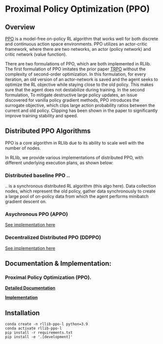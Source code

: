 # Proximal Policy Optimization (PPO)

## Overview

[PPO](https://arxiv.org/abs/1707.06347) is a model-free on-policy RL algorithm that works
well for both discrete and continuous action space environments. PPO utilizes an
actor-critic framework, where there are two networks, an actor (policy network) and
critic network (value function).

There are two formulations of PPO, which are both implemented in RLlib. The first
formulation of PPO imitates the prior paper [TRPO](https://arxiv.org/abs/1502.05477)
without the complexity of second-order optimization. In this formulation, for every
iteration, an old version of an actor-network is saved and the agent seeks to optimize
the RL objective while staying close to the old policy. This makes sure that the agent
does not destabilize during training. In the second formulation, To mitigate destructive
large policy updates, an issue discovered for vanilla policy gradient methods, PPO
introduces the surrogate objective, which clips large action probability ratios between
the current and old policy. Clipping has been shown in the paper to significantly
improve training stability and speed.

## Distributed PPO Algorithms

PPO is a core algorithm in RLlib due to its ability to scale well with the number of nodes.

In RLlib, we provide various implementations of distributed PPO, with different underlying
execution plans, as shown below:

### Distributed baseline PPO ..
.. is a synchronous distributed RL algorithm (this algo here).
Data collection nodes, which represent the old policy, gather data synchronously to
create a large pool of on-policy data from which the agent performs minibatch
gradient descent on.

### Asychronous PPO (APPO)

[See implementation here](https://github.com/ray-project/ray/blob/master/rllib/algorithms/appo/appo.py)

### Decentralized Distributed PPO (DDPPO)

[See implementation here](https://github.com/ray-project/ray/blob/master/rllib/algorithms/ddppo/ddppo.py)


## Documentation & Implementation:

### Proximal Policy Optimization (PPO).

**[Detailed Documentation](https://docs.ray.io/en/master/rllib-algorithms.html#ppo)**

**[Implementation](https://github.com/ray-project/ray/blob/master/rllib/algorithms/ppo/ppo.py)**

## Installation

```
conda create -n rllib-ppo-l python=3.9
conda activate rllib-ppo-l
pip install -r requirements.txt
pip install -e '.[development]'
```
